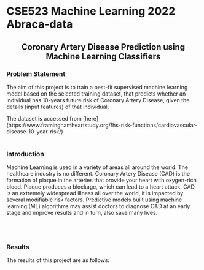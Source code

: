 # CSE523 Machine Learning 2022 Abraca-data

<h2 align="center">Coronary Artery Disease Prediction using Machine Learning Classifiers</h2>

<h3>Problem Statement</h3>
<p>The aim of this project is to train a best-fit supervised machine learning model based on the selected training dataset, that predicts whether an individual has 10-years future risk of Coronary Artery Disease, given the details (input features) of that individual.</p>
The dataset is accessed from [here](https://www.framinghamheartstudy.org/fhs-risk-functions/cardiovascular-disease-10-year-risk/)
<br> <br/>
<h3>Introduction</h3>
<p>Machine Learning is used in a variety of areas all around the world. The healthcare industry is no different. Coronary Artery Disease (CAD) is the formation of plaque in the arteries that provide your heart with oxygen-rich blood. Plaque produces a blockage, which can lead to a heart attack. CAD is an extremely widespread illness all over the world, it is impacted by several modifiable risk factors. Predictive models built using machine learning (ML) algorithms may assist doctors to diagnose CAD at an early stage and improve results and in turn, also save many lives.</p>
<br> <br/>
<h3>Results</h3>
<p>The results of this project are as follows:</p>
